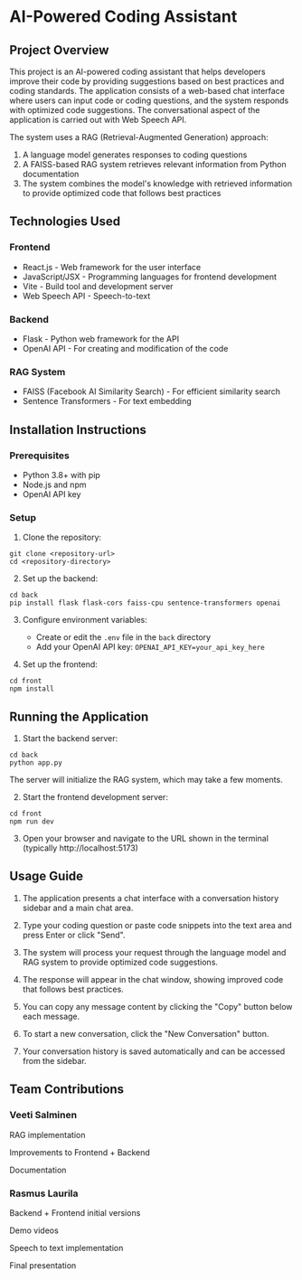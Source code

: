 # AI-Powered Coding Assistant

## Project Overview
This project is an AI-powered coding assistant that helps developers improve their code by providing suggestions based on best practices and coding standards. The application consists of a web-based chat interface where users can input code or coding questions, and the system responds with optimized code suggestions. The conversational aspect of the application is carried out with Web Speech API.

The system uses a RAG (Retrieval-Augmented Generation) approach:
1. A language model generates responses to coding questions
2. A FAISS-based RAG system retrieves relevant information from Python documentation
3. The system combines the model's knowledge with retrieved information to provide optimized code that follows best practices

## Technologies Used

### Frontend
- React.js - Web framework for the user interface
- JavaScript/JSX - Programming languages for frontend development
- Vite - Build tool and development server
- Web Speech API - Speech-to-text

### Backend
- Flask - Python web framework for the API
- OpenAI API - For creating and modification of the code

### RAG System
- FAISS (Facebook AI Similarity Search) - For efficient similarity search
- Sentence Transformers - For text embedding


## Installation Instructions

### Prerequisites
- Python 3.8+ with pip
- Node.js and npm
- OpenAI API key

### Setup

1. Clone the repository:
```
git clone <repository-url>
cd <repository-directory>
```

2. Set up the backend:
```
cd back
pip install flask flask-cors faiss-cpu sentence-transformers openai
```

3. Configure environment variables:
   - Create or edit the `.env` file in the `back` directory
   - Add your OpenAI API key: `OPENAI_API_KEY=your_api_key_here`

4. Set up the frontend:
```
cd front
npm install
```

## Running the Application

1. Start the backend server:
```
cd back
python app.py
```
The server will initialize the RAG system, which may take a few moments.

2. Start the frontend development server:
```
cd front
npm run dev
```

3. Open your browser and navigate to the URL shown in the terminal (typically http://localhost:5173)

## Usage Guide

1. The application presents a chat interface with a conversation history sidebar and a main chat area.

2. Type your coding question or paste code snippets into the text area and press Enter or click "Send".

3. The system will process your request through the language model and RAG system to provide optimized code suggestions.

4. The response will appear in the chat window, showing improved code that follows best practices.

5. You can copy any message content by clicking the "Copy" button below each message.

6. To start a new conversation, click the "New Conversation" button.

7. Your conversation history is saved automatically and can be accessed from the sidebar.

## Team Contributions

### Veeti Salminen

RAG implementation

Improvements to Frontend + Backend

Documentation

### Rasmus Laurila

Backend + Frontend initial versions

Demo videos

Speech to text implementation

Final presentation
